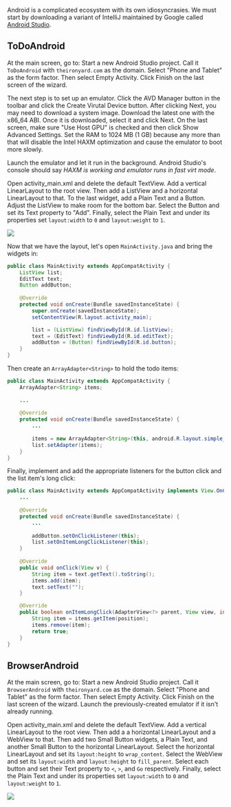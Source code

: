 Android is a complicated ecosystem with its own idiosyncrasies. We must start by downloading a variant of IntelliJ maintained by Google called [Android Studio](https://developer.android.com/sdk/index.html).

## ToDoAndroid

At the main screen, go to: Start a new Android Studio project. Call it `ToDoAndroid` with `theironyard.com` as the domain. Select "Phone and Tablet" as the form factor. Then select Empty Activity. Click Finish on the last screen of the wizard.

The next step is to set up an emulator. Click the AVD Manager button in the toolbar and click the Create Virutal Device button. After clicking Next, you may need to download a system image. Download the latest one with the x86_64 ABI. Once it is downloaded, select it and click Next. On the last screen, make sure "Use Host GPU" is checked and then click Show Advanced Settings. Set the RAM to 1024 MB (1 GB) because any more than that will disable the Intel HAXM optimization and cause the emulator to boot more slowly.

Launch the emulator and let it run in the background. Android Studio's console should say *HAXM is working and emulator runs in fast virt mode*.

Open activity_main.xml and delete the default TextView. Add a vertical LinearLayout to the root view. Then add a ListView and a horizontal LinearLayout to that. To the last widget, add a Plain Text and a Button. Adjust the ListView to make room for the bottom bar. Select the Button and set its Text property to "Add". Finally, select the Plain Text and under its properties set `layout:width` to `0` and `layout:weight` to `1`.

![](https://raw.githubusercontent.com/oakes/java-assignments/master/curriculum/images/android-1.png)

Now that we have the layout, let's open `MainActivity.java` and bring the widgets in:

```java
public class MainActivity extends AppCompatActivity {
    ListView list;
    EditText text;
    Button addButton;
    
    @Override
    protected void onCreate(Bundle savedInstanceState) {
        super.onCreate(savedInstanceState);
        setContentView(R.layout.activity_main);

        list = (ListView) findViewById(R.id.listView);
        text = (EditText) findViewById(R.id.editText);
        addButton = (Button) findViewById(R.id.button);
    }
}
```

Then create an `ArrayAdapter<String>` to hold the todo items:

```java
public class MainActivity extends AppCompatActivity {
    ArrayAdapter<String> items;
    
    ...
    
    @Override
    protected void onCreate(Bundle savedInstanceState) {
        ...
        
        items = new ArrayAdapter<String>(this, android.R.layout.simple_list_item_1);
        list.setAdapter(items);
    }
}
```

Finally, implement and add the appropriate listeners for the button click and the list item's long click:

```java
public class MainActivity extends AppCompatActivity implements View.OnClickListener, AdapterView.OnItemLongClickListener {
    ...
    
    @Override
    protected void onCreate(Bundle savedInstanceState) {
        ...
        
        addButton.setOnClickListener(this);
        list.setOnItemLongClickListener(this);
    }
    
    @Override
    public void onClick(View v) {
        String item = text.getText().toString();
        items.add(item);
        text.setText("");
    }

    @Override
    public boolean onItemLongClick(AdapterView<?> parent, View view, int position, long id) {
        String item = items.getItem(position);
        items.remove(item);
        return true;
    }
}
```

## BrowserAndroid

At the main screen, go to: Start a new Android Studio project. Call it `BrowserAndroid` with `theironyard.com` as the domain. Select "Phone and Tablet" as the form factor. Then select Empty Activity. Click Finish on the last screen of the wizard. Launch the previously-created emulator if it isn't already running.

Open activity_main.xml and delete the default TextView. Add a vertical LinearLayout to the root view. Then add a a horizontal LinearLayout and a WebView to that. Then add two Small Button widgets, a Plain Text, and another Small Button to the horizontal LinearLayout. Select the horizontal LinearLayout and set its `layout:height` to `wrap_content`. Select the WebView and set its `layout:width` and `layout:height` to `fill_parent`. Select each button and set their Text property to `<`, `>`, and `Go` respectively. Finally, select the Plain Text and under its properties set `layout:width` to `0` and `layout:weight` to `1`.

![](https://raw.githubusercontent.com/oakes/java-assignments/master/curriculum/images/android-2.png)
